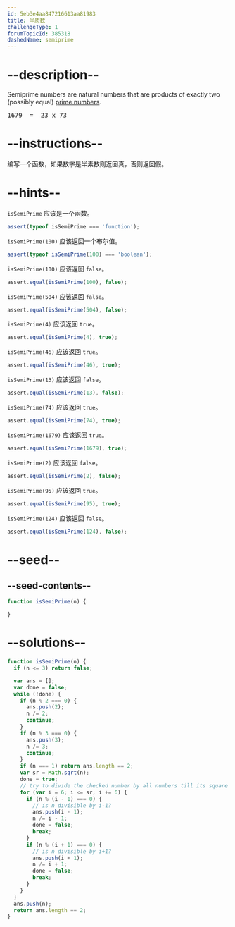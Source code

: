 ```yaml
---
id: 5eb3e4aa847216613aa81983
title: 半质数
challengeType: 1
forumTopicId: 385318
dashedName: semiprime
---
```


# --description--

Semiprime numbers are natural numbers that are products of exactly two (possibly equal) <a href="https://rosettacode.org/wiki/prime_number" target="_blank" rel="noopener noreferrer nofollow">prime numbers</a>.

<pre>1679  =  23 x 73</pre>

# --instructions--

编写一个函数，如果数字是半素数则返回真，否则返回假。

# --hints--

`isSemiPrime` 应该是一个函数。

```js
assert(typeof isSemiPrime === 'function');
```

`isSemiPrime(100)` 应该返回一个布尔值。

```js
assert(typeof isSemiPrime(100) === 'boolean');
```

`isSemiPrime(100)` 应该返回 `false`。

```js
assert.equal(isSemiPrime(100), false);
```

`isSemiPrime(504)` 应该返回 `false`。

```js
assert.equal(isSemiPrime(504), false);
```

`isSemiPrime(4)` 应该返回 `true`。

```js
assert.equal(isSemiPrime(4), true);
```

`isSemiPrime(46)` 应该返回 `true`。

```js
assert.equal(isSemiPrime(46), true);
```

`isSemiPrime(13)` 应该返回 `false`。

```js
assert.equal(isSemiPrime(13), false);
```

`isSemiPrime(74)` 应该返回 `true`。

```js
assert.equal(isSemiPrime(74), true);
```

`isSemiPrime(1679)` 应该返回 `true`。

```js
assert.equal(isSemiPrime(1679), true);
```

`isSemiPrime(2)` 应该返回 `false`。

```js
assert.equal(isSemiPrime(2), false);
```

`isSemiPrime(95)` 应该返回 `true`。

```js
assert.equal(isSemiPrime(95), true);
```

`isSemiPrime(124)` 应该返回 `false`。

```js
assert.equal(isSemiPrime(124), false);
```

# --seed--

## --seed-contents--

```js
function isSemiPrime(n) {

}
```

# --solutions--

```js
function isSemiPrime(n) {
  if (n <= 3) return false;

  var ans = [];
  var done = false;
  while (!done) {
    if (n % 2 === 0) {
      ans.push(2);
      n /= 2;
      continue;
    }
    if (n % 3 === 0) {
      ans.push(3);
      n /= 3;
      continue;
    }
    if (n === 1) return ans.length == 2;
    var sr = Math.sqrt(n);
    done = true;
    // try to divide the checked number by all numbers till its square root.
    for (var i = 6; i <= sr; i += 6) {
      if (n % (i - 1) === 0) {
        // is n divisible by i-1?
        ans.push(i - 1);
        n /= i - 1;
        done = false;
        break;
      }
      if (n % (i + 1) === 0) {
        // is n divisible by i+1?
        ans.push(i + 1);
        n /= i + 1;
        done = false;
        break;
      }
    }
  }
  ans.push(n);
  return ans.length == 2;
}
```
